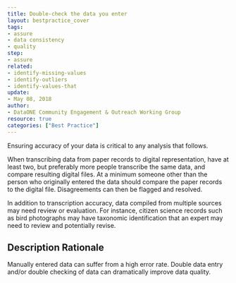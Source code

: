 ```yaml
---
title: Double-check the data you enter
layout: bestpractice_cover
tags:
- assure
- data consistency
- quality
step:
- assure
related:
- identify-missing-values
- identify-outliers
- identify-values-that
update:
- May 08, 2018
author:
- DataONE Community Engagement & Outreach Working Group
resource: true
categories: ["Best Practice"]
---
```




Ensuring accuracy of your data is critical to any analysis that follows.

When transcribing data from paper records to digital representation, have at least two, but preferably more people transcribe the same data, and compare resulting digital files. At a minimum someone other than the person who originally entered the data should compare the paper records to the digital file. Disagreements can then be flagged and resolved.

In addition to transcription accuracy, data compiled from multiple sources may need review or evaluation. For instance, citizen science records such as bird photographs may have taxonomic identification that an expert may need to review and potentially revise.

## Description Rationale

Manually entered data can suffer from a high error rate. Double data entry and/or double checking of data can dramatically improve data quality.
